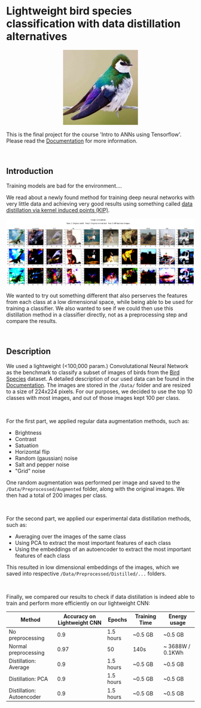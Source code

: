 # Lightweight bird species classification with data distillation alternatives

<p align="center"><img src='Data\Use\Valid\VIOLET GREEN SWALLOW\1.jpg' width=200></p>

This is the final project for the course 'Intro to ANNs using Tensorflow'. Please read the [Documentation](Documentation\Documentation.md) for more information.

<br />

## Introduction

Training models are bad for the environment.... 

We read about a newly found method for training deep neural networks with very little data and achieving very good results using something called [data distillation via kernel induced points (KIP)](https://ai.googleblog.com/2021/12/training-machine-learning-models-more.html).

<p align="center"><img src='Documentation\Media\KIP_distillation.png' width=800></p>

We wanted to try out something different that also perserves the features from each class at a low dimensional space, while being able to be used for training a classifier. We also wanted to see if we could then use this distillation method in a classifier directly, not as a preprocessing step and compare the results.

<br />

## Description

We used a lightweight (<100,000 param.) Convolutational Neural Network as the benchmark to classify a subset of images of birds from the [Bird Species](https://www.kaggle.com/gpiosenka/100-bird-species) dataset. A detailed description of our used data can be found in the [Documentation](Documentation\Documentation.md). The images are stored in the `/Data/` folder and are resized to a size of 224x224 pixels. For our purposes, we decided to use the top 10 classes with most images, and out of those images kept 100 per class. 

<br />

For the first part, we applied regular data augmentation methods, such as:

- Brightness
- Contrast
- Satuation
- Horizontal flip
- Random (gaussian) noise
- Salt and pepper noise
- "Grid" noise

One random augmentation was performed per image and saved to the `/Data/Preprocessed/Augmented` folder, along with the original images. We then had a total of 200 images per class.

<br />

For the second part, we applied our experimental data distillation methods, such as:

- Averaging over the images of the same class
- Using PCA to extract the most important features of each class
- Using the embeddings of an autoencoder to extract the most important features of each class

This resulted in low dimensional embeddings of the images, which we saved into respective `/Data/Preprocessed/Distilled/...` folders. 

<br />

Finally, we compared our results to check if data distillation is indeed able to train and perform more efficiently on our lightweight CNN: 

| Method | Accuracy on Lightweight CNN | Epochs | Training Time | Energy usage | 
|--------|------------------------------|-------|-------|--------------|
| No preprocessing | 0.9 | 1.5 hours | ~0.5 GB | ~0.5 GB |
| Normal preprocessing | 0.97 | 50 | 140s | ~ 3688W / 0.1KWh |
| Distillation: Average | 0.9 | 1.5 hours | ~0.5 GB | ~0.5 GB |
| Distillation: PCA | 0.9  | 1.5 hours | ~0.5 GB |  ~0.5 GB |
| Distillation: Autoencoder | 0.9  | 1.5 hours | ~0.5 GB | ~0.5 GB |

